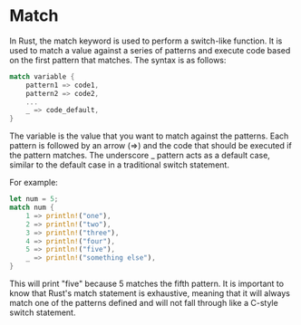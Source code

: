 # Match

In Rust, the match keyword is used to perform a switch-like function. It is used to match a value against a series of patterns and execute code based on the first pattern that matches. The syntax is as follows:

```rust
match variable {
    pattern1 => code1,
    pattern2 => code2,
    ...
    _ => code_default,
}
```

The variable is the value that you want to match against the patterns. Each pattern is followed by an arrow (=>) and the code that should be executed if the pattern matches. The underscore \_ pattern acts as a default case, similar to the default case in a traditional switch statement.

For example:

```rust
let num = 5;
match num {
    1 => println!("one"),
    2 => println!("two"),
    3 => println!("three"),
    4 => println!("four"),
    5 => println!("five"),
    _ => println!("something else"),
}
```

This will print "five" because 5 matches the fifth pattern.
It is important to know that Rust's match statement is exhaustive, meaning that it will always match one of the patterns defined and will not fall through like a C-style switch statement.
